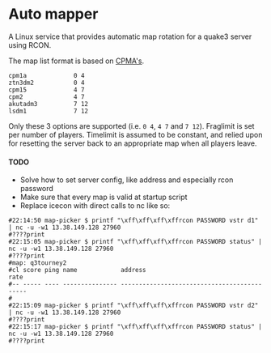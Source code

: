 # Auto mapper

A Linux service that provides automatic map rotation for a quake3 server using
RCON.

The map list format is based on [CPMA's](https://playmorepromode.com/guides/cpma-map-lists).
```
cpm1a             0 4
ztn3dm2           0 4
cpm15             4 7
cpm2              4 7
akutadm3          7 12
lsdm1             7 12
```
Only these 3 options are supported (i.e. `0 4`, `4 7` and `7 12`). Fraglimit is
set per number of players. Timelimit is assumed to be constant, and relied upon
for resetting the server back to an appropriate map when all players leave.


#### TODO
- Solve how to set server config, like address and especially rcon password
- Make sure that every map is valid at startup script
- Replace icecon with direct calls to nc like so:

```
#22:14:50 map-picker $ printf "\xff\xff\xff\xffrcon PASSWORD vstr d1" | nc -u -w1 13.38.149.128 27960
#????print
#22:15:05 map-picker $ printf "\xff\xff\xff\xffrcon PASSWORD status" | nc -u -w1 13.38.149.128 27960
#????print
#map: q3tourney2
#cl score ping name            address                                 rate 
#-- ----- ---- --------------- --------------------------------------- -----
#
#22:15:09 map-picker $ printf "\xff\xff\xff\xffrcon PASSWORD vstr d2" | nc -u -w1 13.38.149.128 27960
#????print
#22:15:17 map-picker $ printf "\xff\xff\xff\xffrcon PASSWORD status" | nc -u -w1 13.38.149.128 27960
#????print
```
